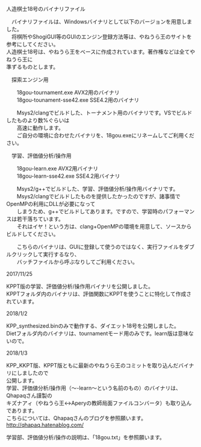 人造棋士18号のバイナリファイル  
  
　バイナリファイルは、Windowsバイナリとして以下のバージョンを用意しました。  
　将棋所やShogiGUI等のGUIのエンジン登録方法等は、やねうら王のサイトを参考にしてください。  
  人造棋士18号は、やねうら王をベースに作成されています。著作権などは全てやねうら王に  
  準ずるものとします。  
  
　探索エンジン用  
  
　　18gou-tournament.exe	AVX2用のバイナリ  
　　18gou-tounament-sse42.exe	SSE4.2用のバイナリ  
  
　　Msys2/clangでビルドした、トーナメント用のバイナリです。VSでビルドしたものより数%ぐらいは  
　　高速に動作します。  
　　ご自分の環境に合わせたバイナリを、18gou.exeにリネームしてご利用ください。  
  
  
　学習、評価値分析/操作用  
  
　　18gou-learn.exe		AVX2用バイナリ  
　　18gou-learn-sse42.exe	SSE4.2用バイナリ  
  
　　Msys2/g++でビルドした、学習、評価値分析/操作用バイナリです。  
　　Msys2/clangでビルドしたものを提供したかったのですが、諸事情でOpenMPの利用にDLLが必要になって  
　　しまうため、g++でビルドしてあります。ですので、学習時のパフォーマンスは若干落ちています。  
　　それはイヤ！という方は、clang+OpenMPの環境を用意して、ソースからビルドしてください。  
  
　　こちらのバイナリは、GUIに登録して使うのではなく、実行ファイルをダブルクリックして実行するなり、  
　　バッチファイルから呼ぶなりしてご利用ください。  
  
  
2017/11/25  
  
  KPPT版の学習、評価値分析/操作用バイナリを公開しました。  
  KPPTフォルダ内のバイナリは、評価関数にKPPTを使うことに特化して作成されています。  
  
  
2018/1/2  
  
  KPP_synthesized.binのみで動作する、ダイエット18号を公開しました。  
  Dietフォルダ内のバイナリは、tournamentモード用のみです。learn版は意味ないので。  
  
2018/1/3  
  
  KPP_KKPT版、KPPT版ともに最新のやねうら王のコミットを取り込んだバイナリにしましたので  
  公開します。  
  学習、評価値分析/操作用（～-learn～という名前のもの）のバイナリは、Qhapaqさん謹製の  
  キズナアィ（やねうら王<->Aperyの教師局面ファイルコンバータ）も取り込んであります。  
  こちらについては、Qhapaqさんのブログを参照願います。  
  http://qhapaq.hatenablog.com/  
  
  
学習部、評価値分析/操作の説明は、「18gou.txt」を参照願います。  

